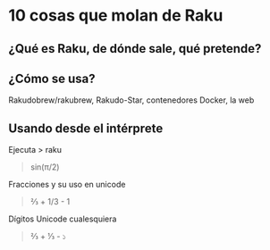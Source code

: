 # 10 cosas que molan de Raku

## ¿Qué es Raku, de dónde sale, qué pretende?

## ¿Cómo se usa?

Rakudobrew/rakubrew, Rakudo-Star, contenedores Docker, la web
  
## Usando desde el intérprete

Ejecuta > raku

> sin(π/2)

Fracciones y su uso en unicode

> ⅔ + 1/3 - 1

Dígitos Unicode cualesquiera

> ⅔ + ⅓ - ১

